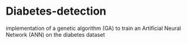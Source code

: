 # Diabetes-detection
 implementation of a genetic algorithm (GA) to train an Artificial Neural Network (ANN) on the diabetes dataset
